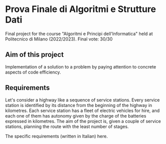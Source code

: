 # Prova Finale di Algoritmi e Strutture Dati
Final project for the course "Algoritmi e Principi dell'Informatica" held at Politecnico di Milano (2022/2023).
Final vote: 30/30
## Aim of this project
Implementation of a solution to a problem by paying attention to concrete aspects of code efficiency.
## Requirements
Let's consider a highway like a sequence of service stations. Every service station is identified by its distance from the beginning of the highway in kilometres. Each service station has a fleet of electric vehicles for hire, and each one of them has autonomy given by the charge of the batteries expressed in kilometres. The aim of the project is, given a couple of service stations, planning the route with the least number of stages.

The specific requirements (written in Italian) here.
